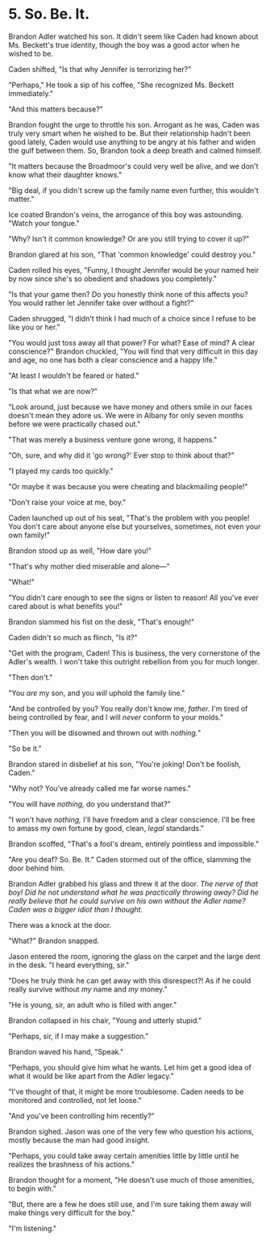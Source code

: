 # 5. So. Be. It.

Brandon Adler watched his son. It didn't seem like Caden had known about Ms. Beckett's true identity, though the boy was a good actor when he wished to be.

Caden shifted, "Is that why Jennifer is terrorizing her?"

"Perhaps," He took a sip of his coffee, "She recognized Ms. Beckett immediately."

"And this matters because?"

Brandon fought the urge to throttle his son. Arrogant as he was, Caden was truly very smart when he wished to be. But their relationship hadn't been good lately, Caden would use anything to be angry at his father and widen the gulf between them. So, Brandon took a deep breath and calmed himself.

"It matters because the Broadmoor's could very well be alive, and we don't know what their daughter knows."

"Big deal, if you didn't screw up the family name even further, this wouldn't matter."

Ice coated Brandon's veins, the arrogance of this boy was astounding. "Watch your tongue."

"Why? Isn't it common knowledge? Or are you still trying to cover it up?"

Brandon glared at his son, "That 'common knowledge' could destroy _you_."

Caden rolled his eyes, "Funny, I thought Jennifer would be your named heir by now since she's so obedient and shadows you completely."

"Is that your game then? Do you honestly think none of this affects you? You would rather let Jennifer take over without a fight?"

Caden shrugged, "I didn't think I had much of a choice since I refuse to be like you or her."

"You would just toss away all that power? For what? Ease of mind? A clear conscience?" Brandon chuckled, "You will find that very difficult in this day and age, no one has both a clear conscience and a happy life."

"At least I wouldn't be feared or hated."

"Is that what we are now?"

"Look around, just because we have money and others smile in our faces doesn't mean they adore us. We were in Albany for only seven months before we were practically chased out."

"That was merely a business venture gone wrong, it happens."

"Oh, sure, and why did it 'go wrong?' Ever stop to think about that?"

"I played my cards too quickly."

"Or maybe it was because you were cheating and blackmailing people!"

"Don't raise your voice at me, boy."

Caden launched up out of his seat, "That's the problem with you people! You don't care about anyone else but yourselves, sometimes, not even your own family!"

Brandon stood up as well, "How dare you!"

"That's why mother died miserable and alone―"

"What!"

"You didn't care enough to see the signs or listen to reason! All you've ever cared about is what benefits you!"

Brandon slammed his fist on the desk, "That's enough!"

Caden didn't so much as flinch, "Is it?"

"Get with the program, Caden! This is business, the very cornerstone of the Adler's wealth. I won't take this outright rebellion from you for much longer.

"Then don't."

"You _are_ my son, and you _will_ uphold the family line."

"And be controlled by you? You really don't know me, _father._ I'm tired of being controlled by fear, and I will _never_ conform to your molds."

"Then you will be disowned and thrown out with _nothing._"

"So be it."

Brandon stared in disbelief at his son, "You're joking! Don't be foolish, Caden."

"Why not? You've already called me far worse names."

"You will have _nothing,_ do you understand that?"

"I won't have _nothing,_ I'll have freedom and a clear conscience. I'll be free to amass my own fortune by good, clean, _legal_ standards."

Brandon scoffed, "That's a fool's dream, entirely pointless and impossible."

"Are you deaf? So. Be. It." Caden stormed out of the office, slamming the door behind him.

Brandon Adler grabbed his glass and threw it at the door. _The nerve of that boy! Did he not understand what he was practically throwing away? Did he really believe that he could survive on his own without the Adler name? Caden was a bigger idiot than I thought._

There was a knock at the door.

"What?" Brandon snapped.

Jason entered the room, ignoring the glass on the carpet and the large dent in the desk. "I heard
everything, sir."

"Does he truly think he can get away with this disrespect?! As if he could really survive without _my_ name and _my_ money."

"He is young, sir, an adult who is filled with anger."

Brandon collapsed in his chair, "Young and utterly stupid."

"Perhaps, sir, if I may make a suggestion."

Brandon waved his hand, "Speak."

"Perhaps, you should give him what he wants. Let him get a good idea of what it would be like apart from the Adler legacy."

"I've thought of that, it might be more troublesome. Caden needs to be monitored and controlled, not let loose."

"And you've been controlling him recently?"

Brandon sighed. Jason was one of the very few who question his actions, mostly because the man had good insight.

"Perhaps, you could take away certain amenities little by little until he realizes the brashness of his actions."

Brandon thought for a moment, "He doesn't use much of those amenities, to begin with."

"But, there are a few he does still use, and I'm sure taking them away will make things very difficult for the boy."

"I'm listening."
